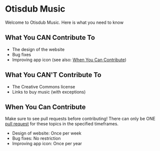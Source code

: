 # Otisdub Music
Welcome to Otisdub Music. Here is what you need to know

## What You CAN Contribute To
- The design of the website
- Bug fixes
- Improving app icon (see also: [When You Can Contribute](https://github.com/otisdub/music/blob/main/README.md#when-you-can-contribute))

## What You CAN'T Contribute To
- The Creative Commons license
- Links to buy music (with exceptions)

## When You Can Contribute
Make sure to see pull requests before contributing! There can only be ONE [pull request](https://github.com/otisdub/music/pulls) for these topics in the specified timeframes.

- Design of website: Once per week
- Bug fixes: No restriction
- Improving app icon: Once per year
